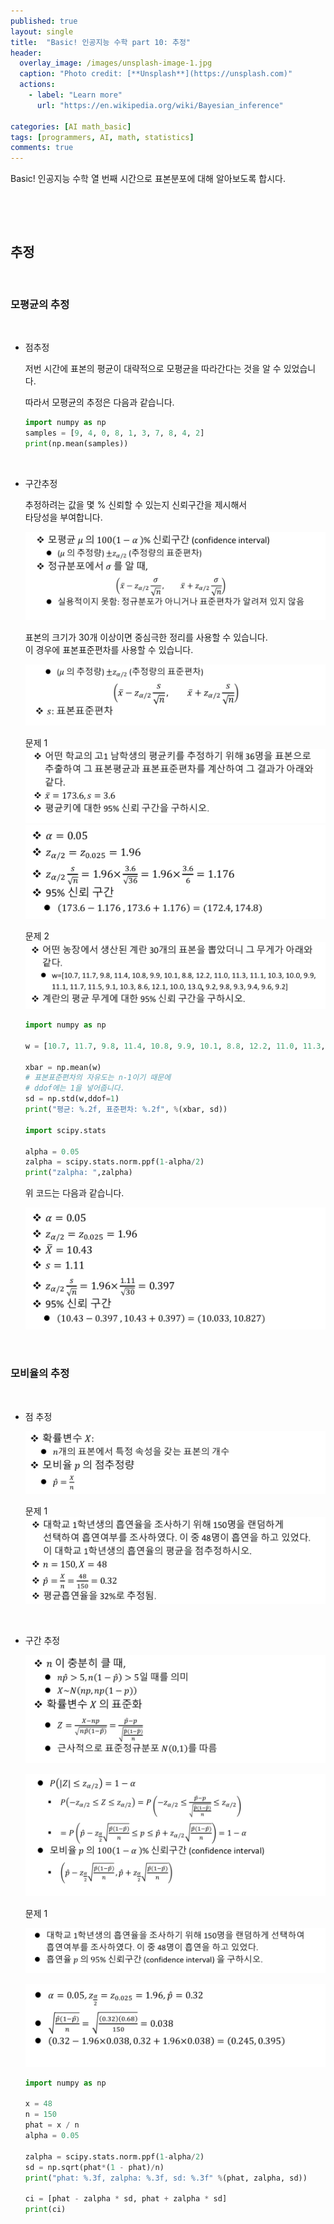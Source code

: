 ```yaml
---
published: true
layout: single
title:  "Basic! 인공지능 수학 part 10: 추정"
header:
  overlay_image: /images/unsplash-image-1.jpg
  caption: "Photo credit: [**Unsplash**](https://unsplash.com)"
  actions:
    - label: "Learn more"
      url: "https://en.wikipedia.org/wiki/Bayesian_inference"
      
categories: [AI math_basic]
tags: [programmers, AI, math, statistics]
comments: true
---
```


Basic! 인공지능 수학 열 번째 시간으로 표본분포에 대해 알아보도록 합시다. 

&nbsp;

&nbsp;

## 추정 

&nbsp;

### 모평균의 추정 

&nbsp;

* 점추정

    저번 시간에 표본의 평균이 대략적으로 모평균을 따라간다는 것을 알 수 있었습니다. 

    따라서 모평균의 추정은 다음과 같습니다. 

    ~~~py
    import numpy as np
    samples = [9, 4, 0, 8, 1, 3, 7, 8, 4, 2]
    print(np.mean(samples))
    ~~~

&nbsp;

* 구간추정 

    추정하려는 값을 몇 % 신뢰할 수 있는지 신뢰구간을 제시해서  
    타당성을 부여합니다.  

    ![](/images/2020-12/calculation/1.png)  

    표본의 크기가 30개 이상이면 중심극한 정리를 사용할 수 있습니다.  
    이 경우에 표본표준편차를 사용할 수 있습니다.
    
    ![](/images/2020-12/calculation/2.png)  

    문제 1  
    ![](/images/2020-12/calculation/3.png)  
    ![](/images/2020-12/calculation/4.png)  
    
    문제 2  
    ![](/images/2020-12/calculation/5.png)  

    ~~~py
    import numpy as np
    
    w = [10.7, 11.7, 9.8, 11.4, 10.8, 9.9, 10.1, 8.8, 12.2, 11.0, 11.3, 11.1, 10.3, 10.0, 9.9, 11.1, 11.7, 11.5, 9.1, 10.3, 8.6, 12.1, 10.0, 13.0, 9.2, 9.8, 9.3, 9.4, 9.6, 9.2]

    xbar = np.mean(w)
    # 표본표준편차의 자유도는 n-1이기 때문에
    # ddof에는 1을 넣어줍니다. 
    sd = np.std(w,ddof=1)
    print("평균: %.2f, 표준편차: %.2f", %(xbar, sd))

    import scipy.stats
    
    alpha = 0.05
    zalpha = scipy.stats.norm.ppf(1-alpha/2)
    print("zalpha: ",zalpha)
    ~~~

    위 코드는 다음과 같습니다. 

    ![](/images/2020-12/calculation/6.png)  

&nbsp;

### 모비율의 추정 

&nbsp;

* 점 추정 
    
    ![](/images/2020-12/calculation/7.png)  

    문제 1  
    ![](/images/2020-12/calculation/8.png)  

&nbsp;

* 구간 추정 

    ![](/images/2020-12/calculation/9.png)  

    ![](/images/2020-12/calculation/10.png)  

    문제 1
    
    ![](/images/2020-12/calculation/11.png)  

    ![](/images/2020-12/calculation/12.png)  

    ~~~py
    import numpy as np
    
    x = 48
    n = 150
    phat = x / n
    alpha = 0.05
    
    zalpha = scipy.stats.norm.ppf(1-alpha/2)
    sd = np.sqrt(phat*(1 - phat)/n)
    print("phat: %.3f, zalpha: %.3f, sd: %.3f" %(phat, zalpha, sd))

    ci = [phat - zalpha * sd, phat + zalpha * sd]
    print(ci)
    ~~~